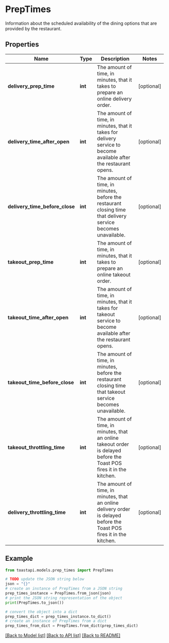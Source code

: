# PrepTimes

Information about the scheduled availability of the dining options that are provided by the restaurant. 

## Properties

Name | Type | Description | Notes
------------ | ------------- | ------------- | -------------
**delivery_prep_time** | **int** | The amount of time, in minutes, that it takes to prepare an online delivery order.  | [optional] 
**delivery_time_after_open** | **int** | The amount of time, in minutes, that it takes for delivery service to become available after the restaurant opens.  | [optional] 
**delivery_time_before_close** | **int** | The amount of time, in minutes, before the restaurant closing time that delivery service becomes unavailable.  | [optional] 
**takeout_prep_time** | **int** | The amount of time, in minutes, that it takes to prepare an online takeout order.  | [optional] 
**takeout_time_after_open** | **int** | The amount of time, in minutes, that it takes for takeout service to become available after the restaurant opens.  | [optional] 
**takeout_time_before_close** | **int** | The amount of time, in minutes, before the restaurant closing time that takeout service becomes unavailable.  | [optional] 
**takeout_throttling_time** | **int** | The amount of time, in minutes, that an online takeout order is delayed before the Toast POS fires it in the kitchen.  | [optional] 
**delivery_throttling_time** | **int** | The amount of time, in minutes, that an online delivery order is delayed before the Toast POS fires it in the kitchen.  | [optional] 

## Example

```python
from toastapi.models.prep_times import PrepTimes

# TODO update the JSON string below
json = "{}"
# create an instance of PrepTimes from a JSON string
prep_times_instance = PrepTimes.from_json(json)
# print the JSON string representation of the object
print(PrepTimes.to_json())

# convert the object into a dict
prep_times_dict = prep_times_instance.to_dict()
# create an instance of PrepTimes from a dict
prep_times_from_dict = PrepTimes.from_dict(prep_times_dict)
```
[[Back to Model list]](../README.md#documentation-for-models) [[Back to API list]](../README.md#documentation-for-api-endpoints) [[Back to README]](../README.md)


